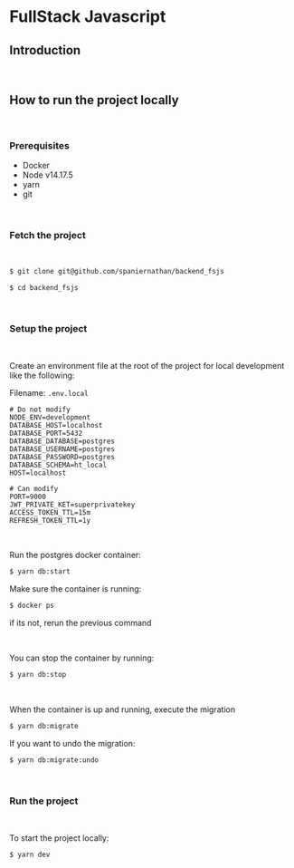# FullStack Javascript

## Introduction

<br/>

## How to run the project locally

<br/>

### Prerequisites

- Docker
- Node v14.17.5
- yarn
- git

<br/>

### Fetch the project

<br/>

```sh
$ git clone git@github.com/spaniernathan/backend_fsjs
```

```sh
$ cd backend_fsjs
```

<br/>

### Setup the project

<br/>

Create an environment file at the root of the project for local development like the following:

Filename: `.env.local`

```env
# Do not modify
NODE_ENV=development
DATABASE_HOST=localhost
DATABASE_PORT=5432
DATABASE_DATABASE=postgres
DATABASE_USERNAME=postgres
DATABASE_PASSWORD=postgres
DATABASE_SCHEMA=ht_local
HOST=localhost

# Can modify
PORT=9000
JWT_PRIVATE_KET=superprivatekey
ACCESS_TOKEN_TTL=15m
REFRESH_TOKEN_TTL=1y
```
<br/>

Run the postgres docker container:

```sh
$ yarn db:start
```

Make sure the container is running:

```sh
$ docker ps
```
if its not, rerun the previous command

<br/>

You can stop the container by running:

```sh
$ yarn db:stop
```

<br/>

When the container is up and running, execute the migration

```sh
$ yarn db:migrate
```

If you want to undo the migration:

```sh
$ yarn db:migrate:undo
```

<br/>

### Run the project

<br/>

To start the project locally:

```sh
$ yarn dev
```
